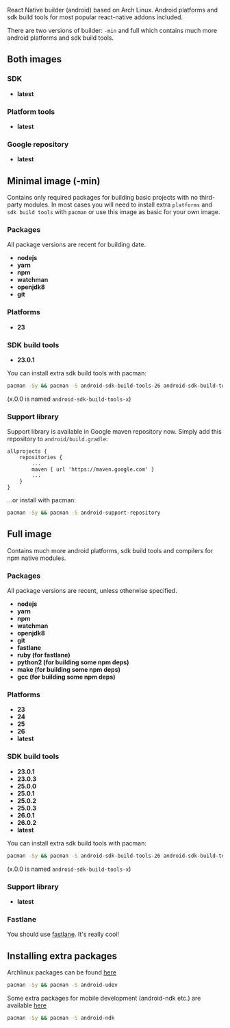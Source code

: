 React Native builder (android) based on Arch Linux. Android platforms and sdk
build tools for most popular react-native addons included.

There are two versions of builder: `-min` and full which contains much more
android platforms and sdk build tools.  

## Both images

### SDK

- **latest**

### Platform tools

- **latest**

### Google repository

- **latest**

## Minimal image (-min)

Contains only required packages for building basic projects with no third-party
modules. In most cases you will need to install extra `platforms` and `sdk build
tools` with `pacman` or use this image as basic for your own image. 

### Packages

All package versions are recent for building date.

- **nodejs**
- **yarn**
- **npm**
- **watchman**
- **openjdk8**
- **git**

### Platforms

- **23**

### SDK build tools

- **23.0.1**

You can install extra sdk build tools with pacman:
```bash
pacman -Sy && pacman -S android-sdk-build-tools-26 android-sdk-build-tools-26.0.3
```
(x.0.0 is named `android-sdk-build-tools-x`)

### Support library

Support library is available in Google maven repository now. Simply add this
repository to `android/build.gradle`:
```
allprojects {
    repositories {
        ...
        maven { url 'https://maven.google.com' }
        ...
    }
}
```  

...or install with pacman:
```bash
pacman -Sy && pacman -S android-support-repository
```


## Full image

Contains much more android platforms, sdk build tools and compilers for npm
native modules.

### Packages

All package versions are recent, unless otherwise specified.

- **nodejs**
- **yarn**
- **npm**
- **watchman**
- **openjdk8**
- **git**
- **fastlane**
- **ruby (for fastlane)**
- **python2 (for building some npm deps)**
- **make (for building some npm deps)**
- **gcc (for building some npm deps)**

### Platforms

- **23**
- **24**
- **25**
- **26**
- **latest**

### SDK build tools

- **23.0.1**
- **23.0.3**
- **25.0.0**
- **25.0.1**
- **25.0.2**
- **25.0.3**
- **26.0.1**
- **26.0.2**
- **latest**  

You can install extra sdk build tools with pacman:
```bash
pacman -Sy && pacman -S android-sdk-build-tools-26 android-sdk-build-tools-26.0.3
```
(x.0.0 is named `android-sdk-build-tools-x`)

### Support library

- **latest**

### Fastlane

You should use [fastlane](https://fastlane.tools/). It's really cool!


## Installing extra packages

Archlinux packages can be found [here](https://www.archlinux.org/packages/)
```bash
pacman -Sy && pacman -S android-udev
```  

Some extra packages for mobile development (android-ndk etc.) are available
[here](https://keybase.pub/farwayer/arch/mobile/)
```bash
pacman -Sy && pacman -S android-ndk
```
